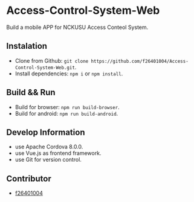 # Access-Control-System-Web
Build a mobile APP for NCKUSU Access Conteol System.

## Instalation
* Clone from Github: `git clone https://github.com/f26401004/Access-Control-System-Web.git`.
* Install dependencies: `npm i` or `npm install`.
## Build && Run
* Build for browser: `npm run build-browser`.
* Build for android: `npm run build-android`.
## Develop Information
* use Apache Cordova 8.0.0.
* use Vue.js as frontend framework.
* use Git for version control.
## Contributor
* [f26401004](https://github.com/f26401004)
